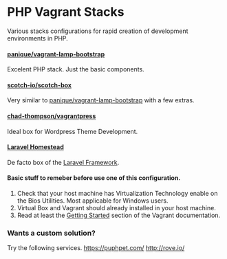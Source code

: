 # PHP Vagrant Stacks
Various stacks configurations for rapid creation of development environments in PHP.
#### [panique/vagrant-lamp-bootstrap](https://github.com/panique/vagrant-lamp-bootstrap)
Excelent PHP stack. Just the basic components. 
#### [scotch-io/scotch-box](https://github.com/scotch-io/scotch-box)
Very similar to [panique/vagrant-lamp-bootstrap](https://github.com/panique/vagrant-lamp-bootstrap) with a few extras.
#### [chad-thompson/vagrantpress](https://github.com/chad-thompson/vagrantpress)
Ideal box for Wordpress Theme Development.
#### [Laravel Homestead](http://laravel.com/docs/4.2/homestead)
De facto box of the [Laravel Framework](http://laravel.com/).

#### Basic stuff to remeber before use one of this configuration. 
1. Check that your host machine has Virtualization Technology enable on the Bios Utilities. Most applicable for Windows users. 
2. Virtual Box and Vagrant should already installed in your host machine.
4. Read at least the [Getting Started](https://docs.vagrantup.com/v2/getting-started/) section of the Vagrant documentation.

### Wants a custom solution?
Try the following services.
https://puphpet.com/
http://rove.io/

